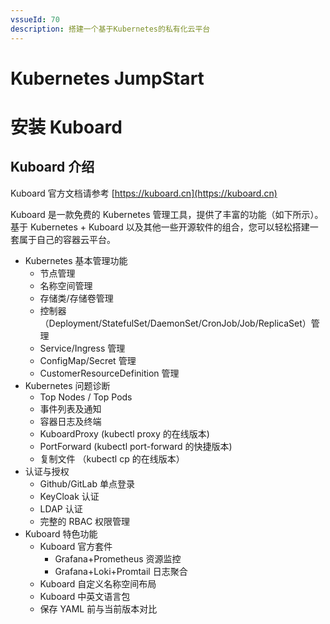 ```yaml
---
vssueId: 70
description: 搭建一个基于Kubernetes的私有化云平台
---
```


# Kubernetes JumpStart

<AdSenseTitle/>

# 安装 Kuboard

## Kuboard 介绍

Kuboard 官方文档请参考 [https://kuboard.cn](https://kuboard.cn)

Kuboard 是一款免费的 Kubernetes 管理工具，提供了丰富的功能（如下所示）。基于 Kubernetes + Kuboard 以及其他一些开源软件的组合，您可以轻松搭建一套属于自己的容器云平台。

* Kubernetes 基本管理功能
  * 节点管理
  * 名称空间管理
  * 存储类/存储卷管理
  * 控制器（Deployment/StatefulSet/DaemonSet/CronJob/Job/ReplicaSet）管理
  * Service/Ingress 管理
  * ConfigMap/Secret 管理
  * CustomerResourceDefinition 管理
* Kubernetes 问题诊断
  * Top Nodes / Top Pods
  * 事件列表及通知
  * 容器日志及终端
  * KuboardProxy (kubectl proxy 的在线版本)
  * PortForward (kubectl port-forward 的快捷版本)
  * 复制文件 （kubectl cp 的在线版本）
* 认证与授权
  * Github/GitLab 单点登录
  * KeyCloak 认证
  * LDAP 认证
  * 完整的 RBAC 权限管理
* Kuboard 特色功能
  * Kuboard 官方套件
    * Grafana+Prometheus 资源监控
    * Grafana+Loki+Promtail 日志聚合
  * Kuboard 自定义名称空间布局
  * Kuboard 中英文语言包
  * 保存 YAML 前与当前版本对比
